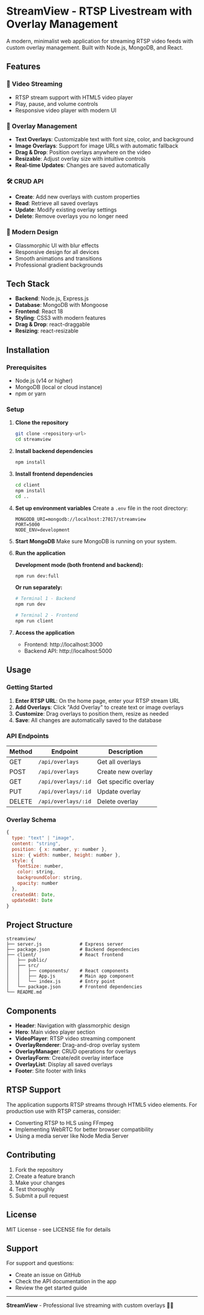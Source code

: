 # StreamView - RTSP Livestream with Overlay Management

A modern, minimalist web application for streaming RTSP video feeds with custom overlay management. Built with Node.js, MongoDB, and React.

## Features

### 🎥 Video Streaming
- RTSP stream support with HTML5 video player
- Play, pause, and volume controls
- Responsive video player with modern UI

### 🎨 Overlay Management
- **Text Overlays**: Customizable text with font size, color, and background
- **Image Overlays**: Support for image URLs with automatic fallback
- **Drag & Drop**: Position overlays anywhere on the video
- **Resizable**: Adjust overlay size with intuitive controls
- **Real-time Updates**: Changes are saved automatically

### 🛠️ CRUD API
- **Create**: Add new overlays with custom properties
- **Read**: Retrieve all saved overlays
- **Update**: Modify existing overlay settings
- **Delete**: Remove overlays you no longer need

### 🎨 Modern Design
- Glassmorphic UI with blur effects
- Responsive design for all devices
- Smooth animations and transitions
- Professional gradient backgrounds

## Tech Stack

- **Backend**: Node.js, Express.js
- **Database**: MongoDB with Mongoose
- **Frontend**: React 18
- **Styling**: CSS3 with modern features
- **Drag & Drop**: react-draggable
- **Resizing**: react-resizable

## Installation

### Prerequisites
- Node.js (v14 or higher)
- MongoDB (local or cloud instance)
- npm or yarn

### Setup

1. **Clone the repository**
   ```bash
   git clone <repository-url>
   cd streamview
   ```

2. **Install backend dependencies**
   ```bash
   npm install
   ```

3. **Install frontend dependencies**
   ```bash
   cd client
   npm install
   cd ..
   ```

4. **Set up environment variables**
   Create a `.env` file in the root directory:
   ```env
   MONGODB_URI=mongodb://localhost:27017/streamview
   PORT=5000
   NODE_ENV=development
   ```

5. **Start MongoDB**
   Make sure MongoDB is running on your system.

6. **Run the application**
   
   **Development mode (both frontend and backend):**
   ```bash
   npm run dev:full
   ```
   
   **Or run separately:**
   ```bash
   # Terminal 1 - Backend
   npm run dev
   
   # Terminal 2 - Frontend
   npm run client
   ```

7. **Access the application**
   - Frontend: http://localhost:3000
   - Backend API: http://localhost:5000

## Usage

### Getting Started

1. **Enter RTSP URL**: On the home page, enter your RTSP stream URL
2. **Add Overlays**: Click "Add Overlay" to create text or image overlays
3. **Customize**: Drag overlays to position them, resize as needed
4. **Save**: All changes are automatically saved to the database

### API Endpoints

| Method | Endpoint | Description |
|--------|----------|-------------|
| GET | `/api/overlays` | Get all overlays |
| POST | `/api/overlays` | Create new overlay |
| GET | `/api/overlays/:id` | Get specific overlay |
| PUT | `/api/overlays/:id` | Update overlay |
| DELETE | `/api/overlays/:id` | Delete overlay |

### Overlay Schema

```javascript
{
  type: "text" | "image",
  content: "string",
  position: { x: number, y: number },
  size: { width: number, height: number },
  style: {
    fontSize: number,
    color: string,
    backgroundColor: string,
    opacity: number
  },
  createdAt: Date,
  updatedAt: Date
}
```

## Project Structure

```
streamview/
├── server.js              # Express server
├── package.json           # Backend dependencies
├── client/                # React frontend
│   ├── public/
│   ├── src/
│   │   ├── components/    # React components
│   │   ├── App.js         # Main app component
│   │   └── index.js       # Entry point
│   └── package.json       # Frontend dependencies
└── README.md
```

## Components

- **Header**: Navigation with glassmorphic design
- **Hero**: Main video player section
- **VideoPlayer**: RTSP video streaming component
- **OverlayRenderer**: Drag-and-drop overlay system
- **OverlayManager**: CRUD operations for overlays
- **OverlayForm**: Create/edit overlay interface
- **OverlayList**: Display all saved overlays
- **Footer**: Site footer with links

## RTSP Support

The application supports RTSP streams through HTML5 video elements. For production use with RTSP cameras, consider:

- Converting RTSP to HLS using FFmpeg
- Implementing WebRTC for better browser compatibility
- Using a media server like Node Media Server

## Contributing

1. Fork the repository
2. Create a feature branch
3. Make your changes
4. Test thoroughly
5. Submit a pull request

## License

MIT License - see LICENSE file for details

## Support

For support and questions:
- Create an issue on GitHub
- Check the API documentation in the app
- Review the get started guide

---

**StreamView** - Professional live streaming with custom overlays 🎥✨
